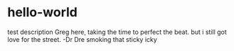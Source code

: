 # hello-world
test description
Greg here, taking the time to perfect the beat. but i still got love for the street. 
  -Dr Dre smoking that sticky icky
